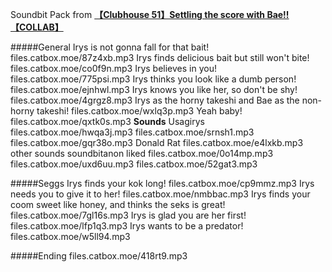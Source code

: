 Soundbit Pack from [**【Clubhouse 51】Settling the score with Bae!! 【COLLAB】**](https://www.youtube.com/watch?v=HuD3IBU4shw)

#####General
Irys is not gonna fall for that bait!
files.catbox.moe/87z4xb.mp3
Irys finds delicious bait but still won't bite!
files.catbox.moe/co0f9n.mp3
Irys believes in you!
files.catbox.moe/775psi.mp3
Irys thinks you look like a dumb person!
files.catbox.moe/ejnhwl.mp3
Irys knows you like her, so don't be shy!
files.catbox.moe/4grgz8.mp3
Irys as the horny takeshi and Bae as the non-horny takeshi!
files.catbox.moe/wxlq3p.mp3
Yeah baby!
files.catbox.moe/qxtk0s.mp3
**Sounds**
Usagirys
files.catbox.moe/hwqa3j.mp3
files.catbox.moe/srnsh1.mp3
files.catbox.moe/gqr38o.mp3
Donald Rat
files.catbox.moe/e4lxkb.mp3
other sounds soundbitanon liked
files.catbox.moe/0o14mp.mp3
files.catbox.moe/uxd6uu.mp3
files.catbox.moe/52gat3.mp3


#####Seggs
Irys finds your kok long!
files.catbox.moe/cp9mmz.mp3
Irys needs you to give it to her!
files.catbox.moe/nmbbac.mp3
Irys finds your coom sweet like honey, and thinks the seks is great!
files.catbox.moe/7gl16s.mp3
Irys is glad you are her first!
files.catbox.moe/lfp1q3.mp3
Irys wants to be a predator!
files.catbox.moe/w5ll94.mp3


#####Ending
files.catbox.moe/418rt9.mp3